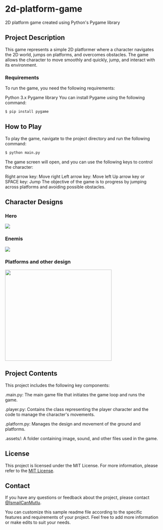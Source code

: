 # 2d-platform-game
2D platform game created using Python's Pygame library

## Project Description

This game represents a simple 2D platformer where a character navigates the 2D world, jumps on platforms, and overcomes obstacles. The game allows the character to move smoothly and quickly, jump, and interact with its environment.

### Requirements
To run the game, you need the following requirements:

Python 3.x
Pygame library
You can install Pygame using the following command:

```bash 
$ pip install pygame
```
## How to Play
To play the game, navigate to the project directory and run the following command:
```bash 
$ python main.py
```
The game screen will open, and you can use the following keys to control the character:

Right arrow key: Move right
Left arrow key: Move left
Up arrow key or SPACE key: Jump
The objective of the game is to progress by jumping across platforms and avoiding possible obstacles.

## Character Designs
### Hero
<img src='https://github.com/IsmailCanMutlu/2d-platform-game/blob/master/Tasar%C4%B1mlar/adventurer_stand.png'>

### Enemis
<img src='https://github.com/IsmailCanMutlu/2d-platform-game/blob/master/Tasar%C4%B1mlar/zombie_walk1.png'>

### Platforms and other design
<img src='https://github.com/IsmailCanMutlu/2d-platform-game/blob/master/Tasar%C4%B1mlar/spritesheet_jumper.png' width="350" height="300">

## Project Contents
This project includes the following key components:

.main.py: The main game file that initiates the game loop and runs the game.

.player.py: Contains the class representing the player character and the code to manage the character's movements.

.platform.py: Manages the design and movement of the ground and platforms.

.assets/: A folder containing image, sound, and other files used in the game.

## License
This project is licensed under the MIT License. For more information, please refer to the [MIT License](LICENSE).

## Contact
If you have any questions or feedback about the project, please contact [@IsmailCanMutlu](https://github.com/IsmailCanMutlu).

You can customize this sample readme file according to the specific features and requirements of your project. Feel free to add more information or make edits to suit your needs.
